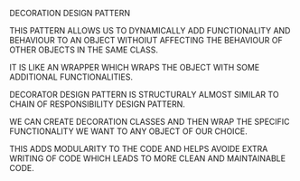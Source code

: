 DECORATION DESIGN PATTERN

THIS PATTERN ALLOWS US TO DYNAMICALLY ADD FUNCTIONALITY AND BEHAVIOUR TO AN OBJECT WITHOIUT AFFECTING THE BEHAVIOUR OF OTHER OBJECTS IN THE SAME CLASS.

IT IS LIKE AN WRAPPER WHICH WRAPS THE OBJECT WITH SOME ADDITIONAL FUNCTIONALITIES.

DECORATOR DESIGN PATTERN IS STRUCTURALY ALMOST SIMILAR TO CHAIN OF RESPONSIBILITY DESIGN PATTERN.

WE CAN CREATE DECORATION CLASSES AND THEN WRAP THE SPECIFIC FUNCTIONALITY WE WANT TO ANY OBJECT OF OUR CHOICE.

THIS ADDS MODULARITY TO THE CODE AND HELPS AVOIDE EXTRA WRITING OF CODE WHICH LEADS TO MORE CLEAN AND MAINTAINABLE CODE.